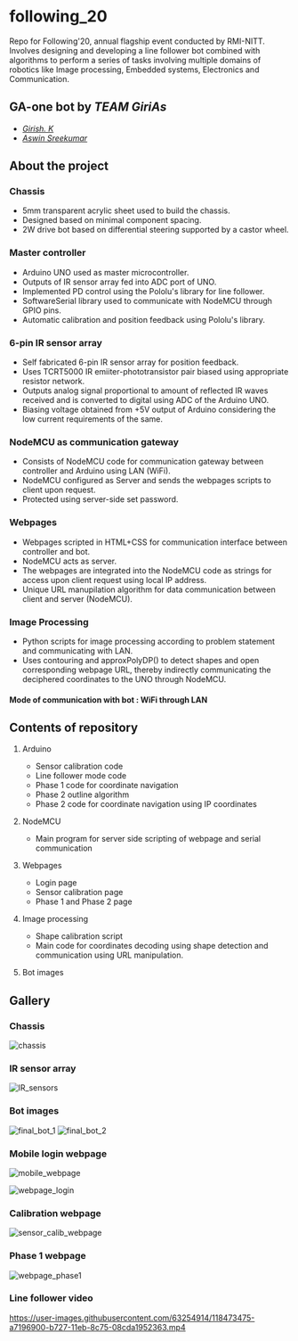 # following_20
Repo for Following'20, annual flagship event conducted by RMI-NITT. Involves designing and developing a line follower bot combined with algorithms to perform a series of tasks involving multiple domains of robotics like Image processing, Embedded systems, Electronics and Communication.

## GA-one bot by *TEAM GiriAs*

- [*Girish. K*](https://github.com/girish-2001)
- [*Aswin Sreekumar*](https://github.com/aswin-sreekumar)

## About the project
### Chassis
- 5mm transparent acrylic sheet used to build the chassis.
- Designed based on minimal component spacing.
- 2W drive bot based on differential steering supported by a castor wheel.

### Master controller
- Arduino UNO used as master microcontroller.
- Outputs of IR sensor array fed into ADC port of UNO.
- Implemented PD control using the Pololu's library for line follower.
- SoftwareSerial library used to communicate with NodeMCU through GPIO pins.
- Automatic calibration and position feedback using Pololu's library.
 
### 6-pin IR sensor array
- Self fabricated 6-pin IR sensor array for position feedback.
- Uses TCRT5000 IR emiiter-phototransistor pair biased using appropriate resistor network.
- Outputs analog signal proportional to amount of reflected IR waves received and is converted to digital using ADC of the Arduino UNO.
- Biasing voltage obtained from +5V output of Arduino considering the low current requirements of the same.
  
### NodeMCU as communication gateway
   - Consists of NodeMCU code for communication gateway between controller and Arduino using LAN (WiFi).
   - NodeMCU configured as Server and sends the webpages scripts to client upon request.
   - Protected using server-side set password.

### Webpages
   - Webpages scripted in HTML+CSS for communication interface between controller and bot.
   - NodeMCU acts as server.
   - The webpages are integrated into the NodeMCU code as strings for access upon client request using local IP address.
   - Unique URL manupilation algorithm for data communication between client and server (NodeMCU).

### Image Processing
   - Python scripts for image processing according to problem statement and communicating with LAN.
   - Uses contouring and approxPolyDP() to detect shapes and open corresponding webpage URL, thereby indirectly communicating the deciphered coordinates to the UNO through NodeMCU. 
   
#### Mode of communication with bot : WiFi through LAN

## Contents of repository
1. Arduino
    - Sensor calibration code
    - Line follower mode code
    - Phase 1 code for coordinate navigation
    - Phase 2 outline algorithm
    - Phase 2 code for coordinate navigation using IP coordinates

2. NodeMCU
    - Main program for server side scripting of webpage and serial communication

3. Webpages
    - Login page
    - Sensor calibration page
    - Phase 1 and Phase 2 page

4. Image processing
    - Shape calibration script
    - Main code for coordinates decoding using shape detection and communication using URL manipulation. 

5. Bot images

## Gallery
### Chassis
![chassis](https://user-images.githubusercontent.com/63254914/118474260-81409400-b728-11eb-9b8b-2b3224040e17.png)

### IR sensor array
![IR_sensors](https://user-images.githubusercontent.com/63254914/118474270-86054800-b728-11eb-811c-19457ad77e05.jpg)

### Bot images
![final_bot_1](https://user-images.githubusercontent.com/63254914/118474288-8a316580-b728-11eb-995f-98dda4e6f262.png)
![final_bot_2](https://user-images.githubusercontent.com/63254914/118474299-8bfb2900-b728-11eb-8fb4-d1b7a2a395e3.png)

### Mobile login webpage
![mobile_webpage](https://user-images.githubusercontent.com/63254914/118474325-91587380-b728-11eb-85b9-80e29162f715.jpg)

![webpage_login](https://user-images.githubusercontent.com/63254914/118474337-95849100-b728-11eb-9632-abc8c7cd28ec.png)

### Calibration webpage
![sensor_calib_webpage](https://user-images.githubusercontent.com/63254914/118474381-a03f2600-b728-11eb-9e18-d2927b9ef1d0.png)

### Phase 1 webpage
![webpage_phase1](https://user-images.githubusercontent.com/63254914/118474397-a503da00-b728-11eb-86f1-4101ada16c84.png)

### Line follower video
https://user-images.githubusercontent.com/63254914/118473475-a7196900-b727-11eb-8c75-08cda1952363.mp4
